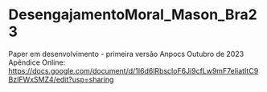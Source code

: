 # DesengajamentoMoral_Mason_Bra23

Paper em desenvolvimento - primeira versão Anpocs Outubro de 2023
Apêndice Online: https://docs.google.com/document/d/1I6d6lRbscloF6Ji9cfLw9mF7eIiatItC9BzIFWxSMZ4/edit?usp=sharing


